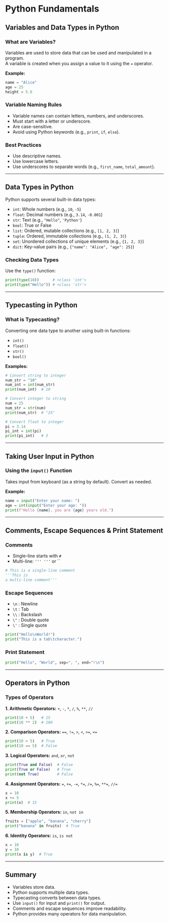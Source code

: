 # Python Fundamentals

## Variables and Data Types in Python

### What are Variables?
Variables are used to store data that can be used and manipulated in a program.  
A variable is created when you assign a value to it using the `=` operator.

**Example:**
```python
name = "Alice"
age = 25
height = 5.6
```

### Variable Naming Rules
- Variable names can contain letters, numbers, and underscores.
- Must start with a letter or underscore.
- Are case-sensitive.
- Avoid using Python keywords (e.g., `print`, `if`, `else`).

### Best Practices
- Use descriptive names.
- Use lowercase letters.
- Use underscores to separate words (e.g., `first_name`, `total_amount`).

---

## Data Types in Python
Python supports several built-in data types:
- `int`: Whole numbers (e.g., `10`, `-5`)
- `float`: Decimal numbers (e.g., `3.14`, `-0.001`)
- `str`: Text (e.g., `"Hello"`, `'Python'`)
- `bool`: True or False
- `list`: Ordered, mutable collections (e.g., `[1, 2, 3]`)
- `tuple`: Ordered, immutable collections (e.g., `(1, 2, 3)`)
- `set`: Unordered collections of unique elements (e.g., `{1, 2, 3}`)
- `dict`: Key-value pairs (e.g., `{"name": "Alice", "age": 25}`)

### Checking Data Types
Use the `type()` function:
```python
print(type(10))      # <class 'int'>
print(type("Hello")) # <class 'str'>
```

---

## Typecasting in Python

### What is Typecasting?
Converting one data type to another using built-in functions:
- `int()`
- `float()`
- `str()`
- `bool()`

**Examples:**
```python
# Convert string to integer
num_str = "10"
num_int = int(num_str)
print(num_int)  # 10

# Convert integer to string
num = 25
num_str = str(num)
print(num_str)  # "25"

# Convert float to integer
pi = 3.14
pi_int = int(pi)
print(pi_int)   # 3
```

---

## Taking User Input in Python

### Using the `input()` Function
Takes input from keyboard (as a string by default). Convert as needed.

**Example:**
```python
name = input("Enter your name: ")
age = int(input("Enter your age: "))
print(f"Hello {name}, you are {age} years old.")
```

---

## Comments, Escape Sequences & Print Statement

### Comments
- Single-line starts with `#`
- Multi-line: `''' '''` or ``

```python
# This is a single-line comment
'''This is
a multi-line comment'''
```

### Escape Sequences
- `\n` : Newline
- `\t` : Tab
- `\\` : Backslash
- `\"` : Double quote
- `\'` : Single quote

```python
print("Hello\nWorld!")
print("This is a tab\tcharacter.")
```

### Print Statement
```python
print("Hello", "World", sep=", ", end="!\n")
```

---

## Operators in Python

### Types of Operators

**1. Arithmetic Operators:**
`+`, `-`, `*`, `/`, `%`, `**`, `//`
```python
print(10 + 5)   # 15
print(10 ** 2)  # 100
```

**2. Comparison Operators:**
`==`, `!=`, `>`, `<`, `>=`, `<=`
```python
print(10 > 5)   # True
print(10 == 5)  # False
```

**3. Logical Operators:**
`and`, `or`, `not`
```python
print(True and False)  # False
print(True or False)   # True
print(not True)        # False
```

**4. Assignment Operators:**
`=`, `+=`, `-=`, `*=`, `/=`, `%=`, `**=`, `//=`
```python
x = 10
x += 5
print(x)  # 15
```

**5. Membership Operators:**
`in`, `not in`
```python
fruits = ["apple", "banana", "cherry"]
print("banana" in fruits)  # True
```

**6. Identity Operators:**
`is`, `is not`
```python
x = 10
y = 10
print(x is y)  # True
```

---

## Summary
- Variables store data.
- Python supports multiple data types.
- Typecasting converts between data types.
- Use `input()` for input and `print()` for output.
- Comments and escape sequences improve readability.
- Python provides many operators for data manipulation.